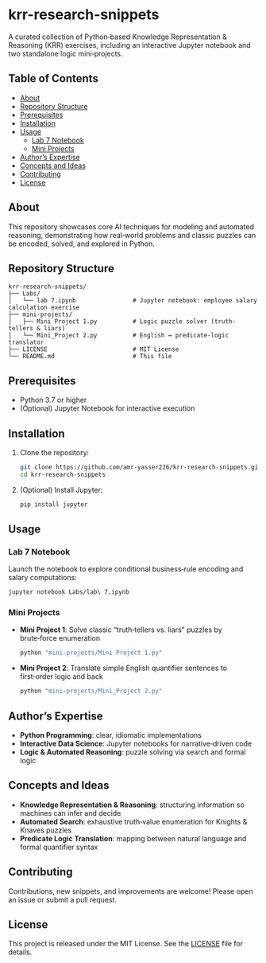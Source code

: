 # krr-research-snippets

A curated collection of Python‑based Knowledge Representation & Reasoning (KRR) exercises, including an interactive Jupyter notebook and two standalone logic mini‑projects.

## Table of Contents
- [About](#about)
- [Repository Structure](#repository-structure)
- [Prerequisites](#prerequisites)
- [Installation](#installation)
- [Usage](#usage)
  - [Lab 7 Notebook](#lab-7-notebook)
  - [Mini Projects](#mini-projects)
- [Author’s Expertise](#authors-expertise)
- [Concepts and Ideas](#concepts-and-ideas)
- [Contributing](#contributing)
- [License](#license)

## About
This repository showcases core AI techniques for modeling and automated reasoning, demonstrating how real‑world problems and classic puzzles can be encoded, solved, and explored in Python.

## Repository Structure
```
krr-research-snippets/
├── Labs/
│   └── lab 7.ipynb                # Jupyter notebook: employee salary calculation exercise
├── mini-projects/
│   ├── Mini Project 1.py          # Logic puzzle solver (truth-tellers & liars)
│   └── Mini_Project 2.py          # English ↔ predicate-logic translator
├── LICENSE                        # MIT License
└── README.md                      # This file
```

## Prerequisites
- Python 3.7 or higher  
- (Optional) Jupyter Notebook for interactive execution  

## Installation
1. Clone the repository:  
   ```bash
   git clone https://github.com/amr-yasser226/krr-research-snippets.git
   cd krr-research-snippets
   ```  
2. (Optional) Install Jupyter:  
   ```bash
   pip install jupyter
   ```

## Usage

### Lab 7 Notebook
Launch the notebook to explore conditional business‑rule encoding and salary computations:
```bash
jupyter notebook Labs/lab\ 7.ipynb
```

### Mini Projects
- **Mini Project 1**: Solve classic “truth‑tellers vs. liars” puzzles by brute‑force enumeration  
  ```bash
  python "mini-projects/Mini Project 1.py"
  ```
- **Mini Project 2**: Translate simple English quantifier sentences to first‑order logic and back  
  ```bash
  python "mini-projects/Mini_Project 2.py"
  ```

## Author’s Expertise
- **Python Programming**: clear, idiomatic implementations  
- **Interactive Data Science**: Jupyter notebooks for narrative‑driven code  
- **Logic & Automated Reasoning**: puzzle solving via search and formal logic  

## Concepts and Ideas
- **Knowledge Representation & Reasoning**: structuring information so machines can infer and decide  
- **Automated Search**: exhaustive truth‑value enumeration for Knights & Knaves puzzles  
- **Predicate Logic Translation**: mapping between natural language and formal quantifier syntax  

## Contributing
Contributions, new snippets, and improvements are welcome! Please open an issue or submit a pull request.

## License
This project is released under the MIT License. See the [LICENSE](LICENSE) file for details.
```